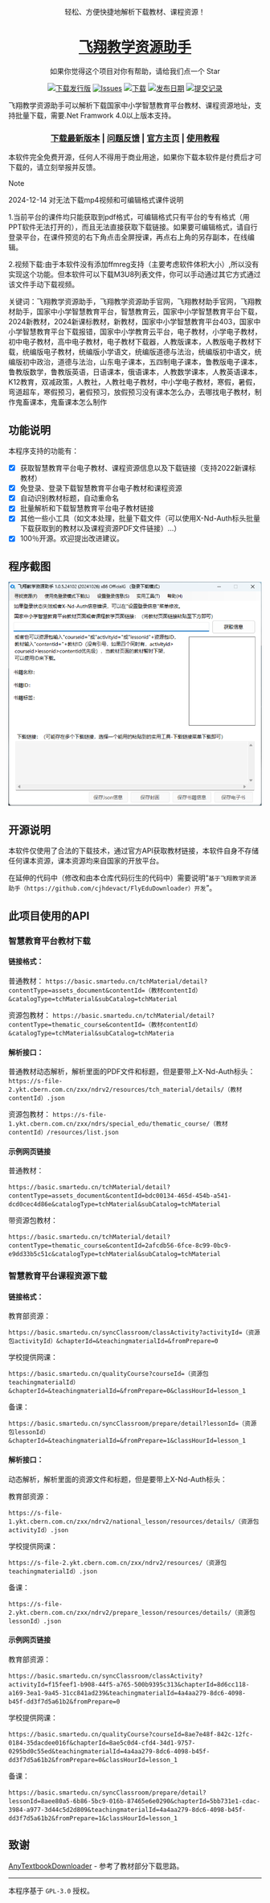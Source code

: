 <p align="center">轻松、方便快捷地解析下载教材、课程资源！</p>

<h1 align="center">
  <a href="https://github.com/cjhdevact/FlyEduDownloader">飞翔教学资源助手</a>
</h1>

<p align="center">如果你觉得这个项目对你有帮助，请给我们点一个 Star</p>

<p align="center">
  <a href="https://github.com/cjhdevact/FlyEduDownloader/releases/latest"><img src="https://img.shields.io/github/downloads/cjhdevact/FlyEduDownloader/total?color=%239F7AEA" alt="下载发行版"></a>
  <a href="#"><img src="https://img.shields.io/github/issues/cjhdevact/FlyEduDownloader?color=f76642" alt="Issues"></a>
  <a href="https://github.com/cjhdevact/FlyEduDownloader/releases/latest"><img src="https://img.shields.io/github/v/release/cjhdevact/FlyEduDownloader?color=%4CF4A8B4" alt="下载"></a>
  <a href="#"><img src="https://img.shields.io/github/release-date/cjhdevact/FlyEduDownloader?color=%23b0a3e8" alt="发布日期"></a>
  <a href="https://github.com/cjhdevact/FlyEduDownloader/commits/"><img src="https://img.shields.io/github/commit-activity/m/cjhdevact/FlyEduDownloader" alt="提交记录"></a>
</p>

飞翔教学资源助手可以解析下载国家中小学智慧教育平台教材、课程资源地址，支持批量下载，需要.Net Framwork 4.0以上版本支持。

<h3 align="center">
  <a href="https://github.com/cjhdevact/FlyEduDownloader/releases/latest">下载最新版本</a> | <a href="https://cjhdevact.github.io/otherprojects/FlyEduDownloader/feedback.html">问题反馈</a> | <a href="https://cjhdevact.github.io/otherprojects/FlyEduDownloader/index.html">官方主页</a> | <a href="https://cjhdevact.github.io/otherprojects/FlyEduDownloader/Help/index.html">使用教程</a>
</h3>

本软件完全免费开源，任何人不得用于商业用途，如果你下载本软件是付费后才可下载的，请立刻举报并反馈。

> [!NOTE]
>
> 2024-12-14 对无法下载mp4视频和可编辑格式课件说明
>
> 1.当前平台的课件均只能获取到pdf格式，可编辑格式只有平台的专有格式（用PPT软件无法打开的），而且无法直接获取下载链接。如果要可编辑格式，请自行登录平台，在课件预览的右下角点击全屏授课，再点右上角的另存副本，在线编辑。
>
> 2.视频下载:由于本软件没有添加ffmreg支持（主要考虑软件体积大小）,所以没有实现这个功能。但本软件可以下载M3U8列表文件，你可以手动通过其它方式通过该文件手动下载视频。

关键词：飞翔教学资源助手，飞翔教学资源助手官网，飞翔教材助手官网，飞翔教材助手，国家中小学智慧教育平台，智慧教育云，国家中小学智慧教育平台下载，2024新教材，2024新课标教材，新教材，国家中小学智慧教育平台403，国家中小学智慧教育平台下载报错，国家中小学教育云平台，电子教材，小学电子教材，初中电子教材，高中电子教材，电子教材下载器，人教版课本，人教版电子教材下载，统编版电子教材，统编版小学语文，统编版道德与法治，统编版初中语文，统编版初中政治，道德与法治，山东电子课本，五四制电子课本，鲁教版电子课本，鲁教版数学，鲁教版英语，日语课本，俄语课本，人教数学课本，人教英语课本，K12教育，双减政策，人教社，人教社电子教材，中小学电子教材，寒假，暑假，弯道超车，寒假预习，暑假预习，放假预习没有课本怎么办，去哪找电子教材，制作鬼畜课本，鬼畜课本怎么制作

## 功能说明

本程序支持的功能有：

- [x] 获取智慧教育平台电子教材、课程资源信息以及下载链接（支持2022新课标教材）
- [x] 免登录、登录下载智慧教育平台电子教材和课程资源
- [x] 自动识别教材标题，自动重命名
- [x] 批量解析和下载智慧教育平台电子教材链接
- [x] 其他一些小工具（如文本处理，批量下载文件（可以使用X-Nd-Auth标头批量下载获取到的教材以及课程资源PDF文件链接）...）
- [x] 100％开源。欢迎提出改进建议。

## 程序截图

![主程序界面](Assets/MainUI.png)

## 开源说明

本软件仅使用了合法的下载技术，通过官方API获取教材链接，本软件自身不存储任何课本资源，课本资源均来自国家的开放平台。

在延伸的代码中（修改和由本仓库代码衍生的代码中）需要说明“`基于飞翔教学资源助手（https://github.com/cjhdevact/FlyEduDownloader）开发`”。

## 此项目使用的API

### 智慧教育平台教材下载

#### 链接格式：

普通教材：
`https://basic.smartedu.cn/tchMaterial/detail?contentType=assets_document&contentId=（教材contentId）&catalogType=tchMaterial&subCatalog=tchMaterial`

资源包教材：
`https://basic.smartedu.cn/tchMaterial/detail?contentType=thematic_course&contentId=（教材contentId）&catalogType=tchMaterial&subCatalog=tchMateria`

#### 解析接口：

普通教材动态解析，解析里面的PDF文件和标题，但是要带上X-Nd-Auth标头：
`https://s-file-2.ykt.cbern.com.cn/zxx/ndrv2/resources/tch_material/details/（教材contentId）.json`

资源包教材：
`https://s-file-1.ykt.cbern.com.cn/zxx/ndrs/special_edu/thematic_course/（教材contentId）/resources/list.json`

#### 示例网页链接

普通教材：

`https://basic.smartedu.cn/tchMaterial/detail?contentType=assets_document&contentId=bdc00134-465d-454b-a541-dcd0cec4d86e&catalogType=tchMaterial&subCatalog=tchMaterial` 

带资源包教材：

`https://basic.smartedu.cn/tchMaterial/detail?contentType=thematic_course&contentId=2afcdb56-6fce-8c99-0bc9-e9dd33b5c51c&catalogType=tchMaterial&subCatalog=tchMaterial`

### 智慧教育平台课程资源下载

#### 链接格式：

教育部资源：

`https://basic.smartedu.cn/syncClassroom/classActivity?activityId=（资源包activityId）&chapterId=&teachingmaterialId=&fromPrepare=0` 

学校提供网课：

`https://basic.smartedu.cn/qualityCourse?courseId=（资源包teachingmaterialId）&chapterId=&teachingmaterialId=&fromPrepare=0&classHourId=lesson_1`

备课：

`https://basic.smartedu.cn/syncClassroom/prepare/detail?lessonId=（资源包lessonId）&chapterId=&teachingmaterialId=&fromPrepare=1&classHourId=lesson_1`

#### 解析接口：

动态解析，解析里面的资源文件和标题，但是要带上X-Nd-Auth标头：

教育部资源：

`https://s-file-1.ykt.cbern.com.cn/zxx/ndrv2/national_lesson/resources/details/（资源包activityId）.json`

学校提供网课：

`https://s-file-2.ykt.cbern.com.cn/zxx/ndrv2/resources/（资源包teachingmaterialId）.json`

备课：

`https://s-file-2.ykt.cbern.com.cn/zxx/ndrv2/prepare_lesson/resources/details/（资源包lessonId）.json`

#### 示例网页链接

教育部资源：

`https://basic.smartedu.cn/syncClassroom/classActivity?activityId=f15feef1-b908-44f5-a765-500b9395c313&chapterId=8d6cc118-a169-3ea1-9a45-31cc841ad239&teachingmaterialId=4a4aa279-8dc6-4098-b45f-dd3f7d5a61b2&fromPrepare=0` 

学校提供网课：

`https://basic.smartedu.cn/qualityCourse?courseId=8ae7e48f-842c-12fc-0184-35dacdee016f&chapterId=8ae5c0d4-cfd4-34d1-9757-0295bd0c55ed&teachingmaterialId=4a4aa279-8dc6-4098-b45f-dd3f7d5a61b2&fromPrepare=0&classHourId=lesson_1`

备课：

`https://basic.smartedu.cn/syncClassroom/prepare/detail?lessonId=8aee80a5-6b86-5bc9-016b-87465e6e0290&chapterId=5bb731e1-cdac-3984-a977-3d44c5d2d809&teachingmaterialId=4a4aa279-8dc6-4098-b45f-dd3f7d5a61b2&fromPrepare=1&classHourId=lesson_1`

## 致谢

[AnyTextbookDownloader](https://gitlab.com/xiaoyangtech1/AnyTextbookDownloader) - 参考了教材部分下载思路。

------------


本程序基于 `GPL-3.0` 授权。
